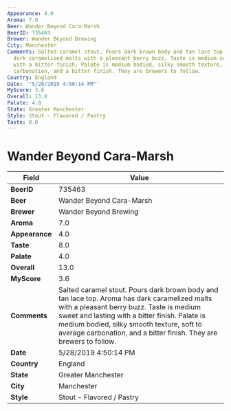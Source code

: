 ```yaml
---
Appearance: 4.0
Aroma: 7.0
Beer: Wander Beyond Cara-Marsh
BeerID: 735463
Brewer: Wander Beyond Brewing
City: Manchester
Comments: Salted caramel stout. Pours dark brown body and tan lace top.  Aroma has
  dark caramelized malts with a pleasant berry buzz. Taste is medium sweet and lasting
  with a bitter finish. Palate is medium bodied, silky smooth texture, soft to average
  carbonation, and a bitter finish. They are brewers to follow.
Country: England
Date: '"5/28/2019 4:50:14 PM"'
MyScore: 3.6
Overall: 13.0
Palate: 4.0
State: Greater Manchester
Style: Stout - Flavored / Pastry
Taste: 8.0
---
```


# Wander Beyond Cara-Marsh

| Field         | Value |
|---------------|-------|
| **BeerID** | 735463 |
| **Beer** | Wander Beyond Cara-Marsh |
| **Brewer** | Wander Beyond Brewing |
| **Aroma** | 7.0 |
| **Appearance** | 4.0 |
| **Taste** | 8.0 |
| **Palate** | 4.0 |
| **Overall** | 13.0 |
| **MyScore** | 3.6 |
| **Comments** | Salted caramel stout. Pours dark brown body and tan lace top.  Aroma has dark caramelized malts with a pleasant berry buzz. Taste is medium sweet and lasting with a bitter finish. Palate is medium bodied, silky smooth texture, soft to average carbonation, and a bitter finish. They are brewers to follow. |
| **Date** | 5/28/2019 4:50:14 PM |
| **Country** | England |
| **State** | Greater Manchester |
| **City** | Manchester |
| **Style** | Stout - Flavored / Pastry |
